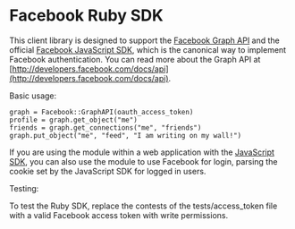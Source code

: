 Facebook Ruby SDK
====

This client library is designed to support the
[Facebook Graph API](http://developers.facebook.com/docs/api) and the official
[Facebook JavaScript SDK](http://github.com/facebook/connect-js), which is
the canonical way to implement Facebook authentication. You can read more
about the Graph API at [http://developers.facebook.com/docs/api](http://developers.facebook.com/docs/api).

Basic usage:

    graph = Facebook::GraphAPI(oauth_access_token)
    profile = graph.get_object("me")
    friends = graph.get_connections("me", "friends")
    graph.put_object("me", "feed", "I am writing on my wall!")

If you are using the module within a web application with the
[JavaScript SDK](http://github.com/facebook/connect-js), you can also use the
module to use Facebook for login, parsing the cookie set by the JavaScript SDK
for logged in users.

Testing:

To test the Ruby SDK, replace the contests of the tests/access_token file with a valid Facebook access token with write permissions.